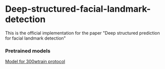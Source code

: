 # Deep-structured-facial-landmark-detection

This is the official implementation for the paper "Deep structured prediction for facial landmark detection"


### Pretrained models

[Model for 300wtrain protocol](https://www.dropbox.com/sh/c47tzhdssrg9bjl/AADi0cMvhEnCPMTFPrEkuNrba?dl=0)
